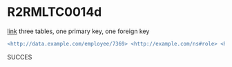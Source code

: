 # R2RMLTC0014d
[link](https://www.w3.org/TR/rdb2rdf-test-cases/#R2RMLTC0014d)
three tables, one primary key, one foreign key

```diff
<http://data.example.com/employee/7369> <http://example.com/ns#role> <http://data.example.com/roles/general-office> .
```

SUCCES